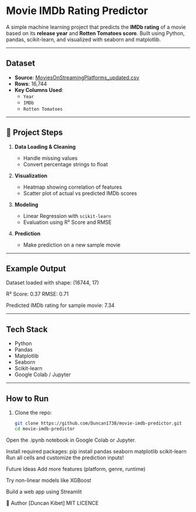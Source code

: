 # Movie IMDb Rating Predictor

A simple machine learning project that predicts the **IMDb rating** of a movie based on its **release year** and **Rotten Tomatoes score**. Built using Python, pandas, scikit-learn, and visualized with seaborn and matplotlib.

---

##  Dataset

- **Source**: [MoviesOnStreamingPlatforms_updated.csv](https://github.com/amankharwal/Website-data/blob/master/MoviesOnStreamingPlatforms_updated.csv)
- **Rows**: 16,744
- **Key Columns Used**:
  - `Year`
  - `IMDb`
  - `Rotten Tomatoes`

---

## 🔧 Project Steps

1. **Data Loading & Cleaning**
   - Handle missing values
   - Convert percentage strings to float

2. **Visualization**
   - Heatmap showing correlation of features
   - Scatter plot of actual vs predicted IMDb scores

3. **Modeling**
   - Linear Regression with `scikit-learn`
   - Evaluation using R² Score and RMSE

4. **Prediction**
   - Make prediction on a new sample movie

---

## Example Output
Dataset loaded with shape: (16744, 17)

R² Score: 0.37  RMSE: 0.71

Predicted IMDb rating for sample movie: 7.34


---

## Tech Stack

- Python
- Pandas
- Matplotlib
- Seaborn
- Scikit-learn
- Google Colab / Jupyter

---

##  How to Run

1. Clone the repo:
   ```bash
   git clone https://github.com/Duncan1738/movie-imdb-predictor.git
   cd movie-imdb-predictor
Open the .ipynb notebook in Google Colab or Jupyter.

Install required packages:
pip install pandas seaborn matplotlib scikit-learn
Run all cells and customize the prediction inputs!

Future Ideas
Add more features (platform, genre, runtime)

Try non-linear models like XGBoost

Build a web app using Streamlit

🙌 Author
[Duncan Kibet]
MIT LICENCE

